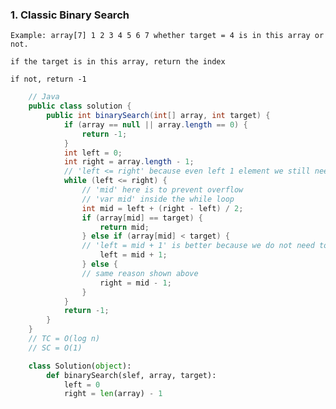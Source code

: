 ### 1. Classic Binary Search

    Example: array[7] 1 2 3 4 5 6 7 whether target = 4 is in this array or not.

    if the target is in this array, return the index
    
    if not, return -1

```java
    // Java
    public class solution {
        public int binarySearch(int[] array, int target) {
            if (array == null || array.length == 0) {
                return -1;
            }
            int left = 0;
            int right = array.length - 1;
            // 'left <= right' because even left 1 element we still need to check it
            while (left <= right) {
                // 'mid' here is to prevent overflow
                // 'var mid' inside the while loop
                int mid = left + (right - left) / 2;
                if (array[mid] == target) {
                    return mid;
                } else if (array[mid] < target) {
                // 'left = mid + 1' is better because we do not need to consider array[mid] anymore
                    left = mid + 1;
                } else {
                // same reason shown above
                    right = mid - 1;
                }
            }
            return -1;
        }
    }
    // TC = O(log n)
    // SC = O(1)
```

``` python
    class Solution(object):
        def binarySearch(slef, array, target):
            left = 0
            right = len(array) - 1
```










































